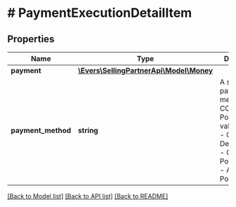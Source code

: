 # # PaymentExecutionDetailItem

## Properties

Name | Type | Description | Notes
------------ | ------------- | ------------- | -------------
**payment** | [**\Evers\SellingPartnerApi\Model\Money**](Money.md) |  |
**payment_method** | **string** | A sub-payment method for a COD order.  Possible values:  * COD - Cash On Delivery.  * GC - Gift Card.  * PointsAccount - Amazon Points. |

[[Back to Model list]](../../README.md#models) [[Back to API list]](../../README.md#endpoints) [[Back to README]](../../README.md)
